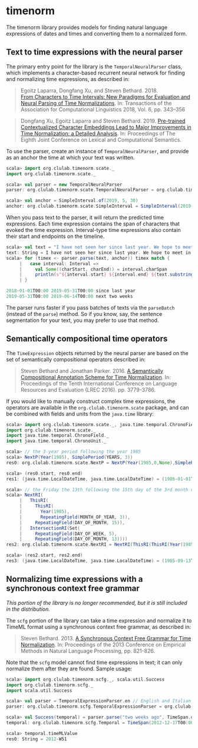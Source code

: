 # timenorm

The timenorm library provides models for finding natural language expressions
of dates and times and converting them to a normalized form.

## Text to time expressions with the neural parser

The primary entry point for the library is the `TemporalNeuralParser` class,
which implements a character-based recurrent neural network for finding and
normalizing time expressions, as described in:

> Egoitz Laparra, Dongfang Xu, and Steven Bethard. 2018.	
> [From Characters to Time Intervals: New Paradigms for Evaluation and Neural Parsing of Time Normalizations](https://www.mitpressjournals.org/doi/pdf/10.1162/tacl_a_00025).
> In: Transactions of the Association for Computational Linguistics 2018, Vol. 6, pp. 343–356

> Dongfang Xu, Egoitz Laparra and Steven Bethard. 2019.
> [Pre-trained Contextualized Character Embeddings Lead to Major Improvements in Time Normalization: a Detailed Analysis](https://www.aclweb.org/anthology/S19-1008).
> In: Proceedings of The Eighth Joint Conference on Lexical and Computational Semantics.

To use the parser, create an instance of `TemporalNeuralParser`, and provide
as an anchor the time at which your text was written.

```scala
scala> import org.clulab.timenorm.scate._
import org.clulab.timenorm.scate._

scala> val parser = new TemporalNeuralParser
parser: org.clulab.timenorm.scate.TemporalNeuralParser = org.clulab.timenorm.scate.TemporalNeuralParser@44c2e8a8

scala> val anchor = SimpleInterval.of(2019, 5, 30)
anchor: org.clulab.timenorm.scate.SimpleInterval = SimpleInterval(2019-05-30T00:00,2019-05-31T00:00)
```

When you pass text to the parser, it will return the predicted time
expressions. Each time expression contains the span of characters that evoked
the time expression. Interval-type time expressions also contain their start
and endpoints on the timeline. 

```scala
scala> val text = "I have not seen her since last year. We hope to meet in the next two weeks."
text: String = I have not seen her since last year. We hope to meet in the next two weeks.
scala> for (timex <- parser.parse(text, anchor)) timex match {
     |   case interval: Interval =>
     |     val Some((charStart, charEnd)) = interval.charSpan
     |     println(s"${interval.start} ${interval.end} ${text.substring(charStart, charEnd)}")
     | }

2018-01-01T00:00 2019-05-31T00:00 since last year
2019-05-31T00:00 2019-06-14T00:00 next two weeks
```

The parser runs faster if you pass batches of texts via the `parseBatch`
(instead of the `parse`) method. So if you know, say, the sentence segmentation
for your text, you may prefer to use that method.

## Semantically compositional time operators

The `TimeExpression` objects returned by the neural parser are based on the set
of semantically compositional operators described in:

> Steven Bethard and Jonathan Parker. 2016.
> [A Semantically Compositional Annotation Scheme for Time Normalization](http://www.lrec-conf.org/proceedings/lrec2016/pdf/288_Paper.pdf).
> In: Proceedings of the Tenth International Conference on Language
> Resources and Evaluation (LREC 2016). pp. 3779-3786.

If you would like to manually construct complex time expressions, the operators
are available in the `org.clulab.timenorm.scate` package, and can be combined
with fields and units from the `java.time` library:

```scala
scala> import org.clulab.timenorm.scate._, java.time.temporal.ChronoField._, java.time.temporal.ChronoUnit._
import org.clulab.timenorm.scate._
import java.time.temporal.ChronoField._
import java.time.temporal.ChronoUnit._

scala> // the 3-year period following the year 1985
scala> NextP(Year(1985), SimplePeriod(YEARS, 3))
res0: org.clulab.timenorm.scate.NextP = NextP(Year(1985,0,None),SimplePeriod(Years,IntNumber(3,None),None,None),None)

scala> (res0.start, res0.end)
res1: (java.time.LocalDateTime, java.time.LocalDateTime) = (1986-01-01T00:00,1989-01-01T00:00)

scala> // the Friday the 13th following the 15th day of the 3rd month of 1985
scala> NextRI(
     |   ThisRI(
     |     ThisRI(
     |       Year(1985),
     |       RepeatingField(MONTH_OF_YEAR, 3)),
     |     RepeatingField(DAY_OF_MONTH, 15)),
     |   IntersectionRI(Set(
     |     RepeatingField(DAY_OF_WEEK, 5),
     |     RepeatingField(DAY_OF_MONTH, 13))))
res2: org.clulab.timenorm.scate.NextRI = NextRI(ThisRI(ThisRI(Year(1985,0,None),RepeatingField(MonthOfYear,3,None,None),None),RepeatingField(DayOfMonth,15,None,None),None),IntersectionRI(Set(RepeatingField(DayOfWeek,5,None,None), RepeatingField(DayOfMonth,13,None,None)),None),<function1>,None)

scala> (res2.start, res2.end)
res3: (java.time.LocalDateTime, java.time.LocalDateTime) = (1985-09-13T00:00,1985-09-14T00:00)
```

## Normalizing time expressions with a synchronous context free grammar

*This portion of the library is no longer recommended, but it is still included
in the distribution.*

The `scfg` portion of the library can take a time expression and normalize it
to TimeML format using a synchronous context free grammar, as described in:

> Steven Bethard. 2013.
> [A Synchronous Context Free Grammar for Time Normalization](http://www.aclweb.org/anthology/D13-1078).
> In: Proceedings of the 2013 Conference on Empirical Methods in Natural
> Language Processing, pp. 821-826.

Note that the `scfg` model cannot find time expressions in text; it can only
normalize them after they are found. Sample usage:

```scala
scala> import org.clulab.timenorm.scfg._, scala.util.Success
import org.clulab.timenorm.scfg._
import scala.util.Success

scala> val parser = TemporalExpressionParser.en // English and Italian available
parser: org.clulab.timenorm.scfg.TemporalExpressionParser = org.clulab.timenorm.scfg.TemporalExpressionParser@d653e41

scala> val Success(temporal) = parser.parse("two weeks ago", TimeSpan.of(2013, 1, 4))
temporal: org.clulab.timenorm.scfg.Temporal = TimeSpan(2012-12-17T00:00Z,2012-12-24T00:00Z,Period(Map(Weeks -> 1),Exact),Exact)

scala> temporal.timeMLValue
res0: String = 2012-W51
```
